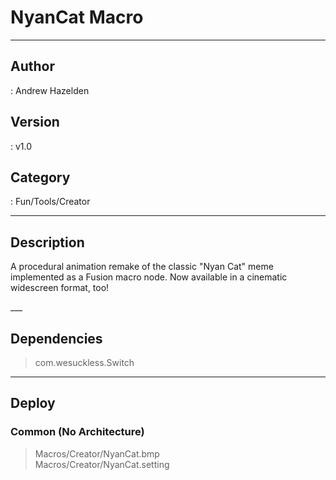 # NyanCat Macro
___

## Author
 : Andrew Hazelden

## Version
 : v1.0

## Category
 : Fun/Tools/Creator
___

## Description
<p>A procedural animation remake of the classic "Nyan Cat" meme implemented as a Fusion macro node. Now available in a cinematic widescreen format, too!</p>___

## Dependencies

> com.wesuckless.Switch  

___

## Deploy

### Common (No Architecture)

> Macros/Creator/NyanCat.bmp  
> Macros/Creator/NyanCat.setting  
